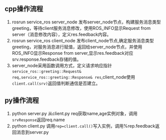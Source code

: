 ## cpp操作流程
1. rosrun service_ros server_node 发布server_node节点，构建服务消息类型greeting，等待client服务消息修改，使用ROS_INFO显示Request from server（消息修改内容），定义res.feedback内容。
2. rosrun service_ros client_node 发布client_node节点,确定服务消息类型greeting，对服务消息进行赋值，返回给server_node节点，并使用ROS_INFO显示Response from server,显示res.feedback对应srv.response.feedback存储的值。
3. server_node采用函数调用方式，定义请求响应指针
`service_ros::greeting::Request& req,service_ros::greeting::Response& res`,client_node使用`client.call(srv)`返回值判断通信是否建立。


## py操作流程
1. python server.py 从client.py req获取name,age实例对象，调用`srvResponse`返回req.name
2. python client.py 调用`rep=client.call()`写入实例，调用%rep.feedback返回消息到server.py
